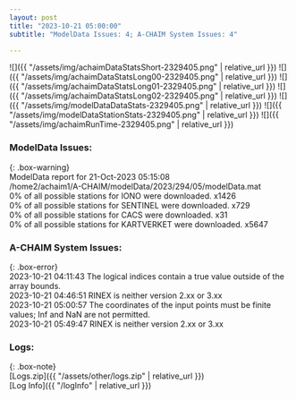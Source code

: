 ```yaml
---
layout: post
title: "2023-10-21 05:00:00"
subtitle: "ModelData Issues: 4; A-CHAIM System Issues: 4"

---
```


![]({{ "/assets/img/achaimDataStatsShort-2329405.png" | relative_url }})
![]({{ "/assets/img/achaimDataStatsLong00-2329405.png" | relative_url }})
![]({{ "/assets/img/achaimDataStatsLong01-2329405.png" | relative_url }})
![]({{ "/assets/img/achaimDataStatsLong02-2329405.png" | relative_url }})
![]({{ "/assets/img/modelDataDataStats-2329405.png" | relative_url }})
![]({{ "/assets/img/modelDataStationStats-2329405.png" | relative_url }})
![]({{ "/assets/img/achaimRunTime-2329405.png" | relative_url }})


### ModelData Issues:  
  
{: .box-warning}  
 ModelData report for 21-Oct-2023 05:15:08   
 /home2/achaim1/A-CHAIM/modelData/2023/294/05/modelData.mat   
 0% of all possible stations for IONO were downloaded. x1426   
 0% of all possible stations for SENTINEL were downloaded. x729   
 0% of all possible stations for CACS were downloaded. x31   
 0% of all possible stations for KARTVERKET were downloaded. x5647   
  
### A-CHAIM System Issues:  
  
{: .box-error}  
2023-10-21 04:11:43 The logical indices contain a true value outside of the array bounds.  
2023-10-21 04:46:51 RINEX is neither version 2.xx or 3.xx  
2023-10-21 05:00:57 The coordinates of the input points must be finite values; Inf and NaN are not permitted.  
2023-10-21 05:49:47 RINEX is neither version 2.xx or 3.xx  

### Logs:  
  
{: .box-note}  
[Logs.zip]({{ "/assets/other/logs.zip" | relative_url }})  
[Log Info]({{ "/logInfo" | relative_url }})  
